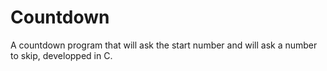 # Countdown
A countdown program that will ask the start number and will ask a number to skip, developped in C. 
